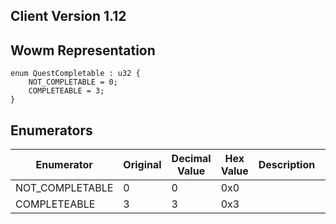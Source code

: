 ## Client Version 1.12

## Wowm Representation
```rust,ignore
enum QuestCompletable : u32 {
    NOT_COMPLETABLE = 0;    
    COMPLETEABLE = 3;    
}

```
## Enumerators
| Enumerator | Original | Decimal Value | Hex Value | Description | Comment |
| --------- | -------- | ------------- | --------- | ----------- | ------- |
| NOT_COMPLETABLE | 0 | 0 | 0x0 |  |  |
| COMPLETEABLE | 3 | 3 | 0x3 |  |  |
